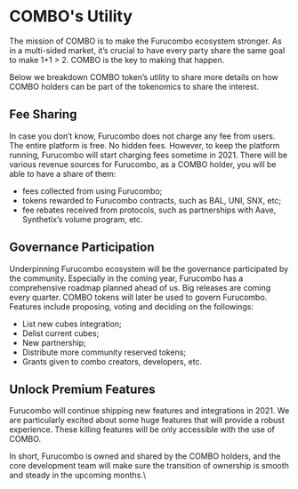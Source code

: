 # COMBO's Utility

The mission of COMBO is to make the Furucombo ecosystem stronger. As in a multi-sided market, it’s crucial to have every party share the same goal to make 1+1 > 2. COMBO is the key to making that happen.&#x20;

Below we breakdown COMBO token’s utility to share more details on how COMBO holders can be part of the tokenomics to share the interest.

## Fee Sharing

In case you don’t know, Furucombo does not charge any fee from users. The entire platform is free. No hidden fees. However, to keep the platform running, Furucombo will start charging fees sometime in 2021. There will be various revenue sources for Furucombo, as a COMBO holder, you will be able to have a share of them:&#x20;

* fees collected from using Furucombo;
* tokens rewarded to Furucombo contracts, such as BAL, UNI, SNX, etc;
* fee rebates received from protocols, such as partnerships with Aave, Synthetix’s volume program, etc.

## Governance Participation

Underpinning Furucombo ecosystem will be the governance participated by the community. Especially in the coming year, Furucombo has a comprehensive roadmap planned ahead of us. Big releases are coming every quarter. COMBO tokens will later be used to govern Furucombo. Features include proposing, voting and deciding on the followings:&#x20;

* List new cubes integration;
* Delist current cubes;
* New partnership;
* Distribute more community reserved tokens;
* Grants given to combo creators, developers, etc.

## Unlock Premium Features

Furucombo will continue shipping new features and integrations in 2021. We are particularly excited about some huge features that will provide a robust experience. These killing features will be only accessible with the use of COMBO.&#x20;

In short, Furucombo is owned and shared by the COMBO holders, and the core development team will make sure the transition of ownership is smooth and steady in the upcoming months.\
